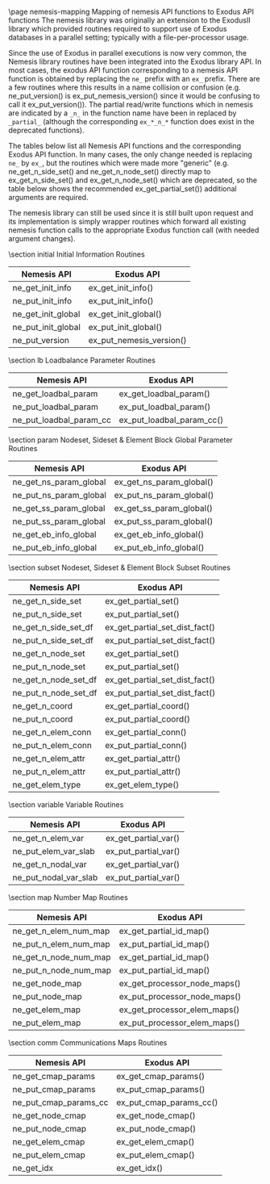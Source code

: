 \page nemesis-mapping Mapping of nemesis API functions to Exodus API functions
The nemesis library was originally an extension to the ExodusII
library which provided routines required to support use of Exodus
databases in a parallel setting; typically with a file-per-processor
usage.

Since the use of Exodus in parallel executions is now very common, the
Nemesis library routines have been integrated into the Exodus library
API. In most cases, the exodus API function corresponding to a nemesis
API function is obtained by replacing the `ne_` prefix with an `ex_`
prefix.  There are a few routines where this results in a name
collision or confusion (e.g. ne_put_version() is ex_put_nemesis_version() since
it would be confusing to call it ex_put_version()).  The partial read/write
functions which in nemesis are indicated by a `_n_` in the function
name have been in replaced by `_partial_` (although the corresponding
`ex_*_n_*` function does exist in the deprecated functions).

The tables below list all Nemesis API functions and the corresponding
Exodus API function. In many cases, the only change needed is
replacing `ne_` by `ex_`, but the routines which were made more
"generic" (e.g. ne_get_n_side_set() and ne_get_n_node_set() directly
map to ex_get_n_side_set() and ex_get_n_node_set() which are
deprecated, so the table below shows the recommended
ex_get_partial_set()) additional arguments are required.

The nemesis library can still be used since it is still built upon
request and its implementation is simply wrapper routines which
forward all existing nemesis function calls to the appropriate Exodus
function call (with needed argument changes).

\section initial Initial Information Routines

Nemesis API             |      Exodus API
------------------------|------------------------------
ne_get_init_info        |     ex_get_init_info()
ne_put_init_info        |     ex_put_init_info()
ne_get_init_global      |     ex_get_init_global()
ne_put_init_global      |     ex_put_init_global()
ne_put_version          |     ex_put_nemesis_version()

\section lb Loadbalance Parameter Routines

Nemesis API             |      Exodus API
------------------------|------------------------------
ne_get_loadbal_param    |     ex_get_loadbal_param()
ne_put_loadbal_param    |     ex_put_loadbal_param()
ne_put_loadbal_param_cc |     ex_put_loadbal_param_cc()

\section param Nodeset, Sideset & Element Block Global Parameter Routines

Nemesis API             |      Exodus API
------------------------|------------------------------
ne_get_ns_param_global  |     ex_get_ns_param_global()
ne_put_ns_param_global  |     ex_put_ns_param_global()
ne_get_ss_param_global  |     ex_get_ss_param_global()
ne_put_ss_param_global  |     ex_put_ss_param_global()
ne_get_eb_info_global   |     ex_get_eb_info_global()
ne_put_eb_info_global   |     ex_put_eb_info_global()

\section subset Nodeset, Sideset & Element Block Subset Routines

Nemesis API             |      Exodus API
------------------------|------------------------------
ne_get_n_side_set       |     ex_get_partial_set()
ne_put_n_side_set       |     ex_put_partial_set()
ne_get_n_side_set_df    |     ex_get_partial_set_dist_fact()
ne_put_n_side_set_df    |     ex_put_partial_set_dist_fact()
ne_get_n_node_set       |     ex_get_partial_set()
ne_put_n_node_set       |     ex_put_partial_set()
ne_get_n_node_set_df    |     ex_get_partial_set_dist_fact()
ne_put_n_node_set_df    |     ex_put_partial_set_dist_fact()
ne_get_n_coord          |     ex_get_partial_coord()
ne_put_n_coord          |     ex_put_partial_coord()
ne_get_n_elem_conn      |     ex_get_partial_conn()
ne_put_n_elem_conn      |     ex_put_partial_conn()
ne_get_n_elem_attr      |     ex_get_partial_attr()
ne_put_n_elem_attr      |     ex_put_partial_attr()
ne_get_elem_type        |     ex_get_elem_type()

\section variable Variable Routines

Nemesis API             |      Exodus API
------------------------|------------------------------
ne_get_n_elem_var       |     ex_get_partial_var()
ne_put_elem_var_slab    |     ex_put_partial_var()
ne_get_n_nodal_var      |     ex_get_partial_var()
ne_put_nodal_var_slab   |     ex_put_partial_var()

\section map Number Map Routines

Nemesis API             |      Exodus API
------------------------|------------------------------
ne_get_n_elem_num_map   |     ex_get_partial_id_map()
ne_put_n_elem_num_map   |     ex_put_partial_id_map()
ne_get_n_node_num_map   |     ex_get_partial_id_map()
ne_put_n_node_num_map   |     ex_put_partial_id_map()
ne_get_node_map         |     ex_get_processor_node_maps()
ne_put_node_map         |     ex_put_processor_node_maps()
ne_get_elem_map         |     ex_get_processor_elem_maps()
ne_put_elem_map         |     ex_put_processor_elem_maps()

\section comm  Communications Maps Routines

Nemesis API             |      Exodus API
------------------------|------------------------------
ne_get_cmap_params      |     ex_get_cmap_params()
ne_put_cmap_params      |     ex_put_cmap_params()
ne_put_cmap_params_cc   |     ex_put_cmap_params_cc()
ne_get_node_cmap        |     ex_get_node_cmap()
ne_put_node_cmap        |     ex_put_node_cmap()
ne_get_elem_cmap        |     ex_get_elem_cmap()
ne_put_elem_cmap        |     ex_put_elem_cmap()
ne_get_idx              |     ex_get_idx()
